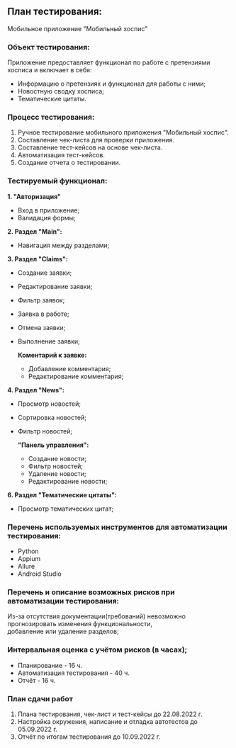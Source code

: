 ## **План тестирования:**
Мобильное приложение "Мобильный хоспис"

### **Объект тестирования:** 
Приложение предоставляет функционал по работе с претензиями хосписа и включает в себя:

- Информацию о претензиях и функционал для работы с ними;
- Новостную сводку хосписа;
- Тематические цитаты.

### **Процесс тестирования:**

1. Ручное тестирование мобильного приложения "Мобильный хоспис".
2. Составление чек-листа для проверки приложения. 
3. Составление тест-кейсов на основе чек-листа.
4. Автоматизация тест-кейсов.
5. Создание отчета о тестировании.

### **Тестируемый функционал:**

**1. "Авторизация"**
- Вход в приложение;
- Валидация формы;

**2. Раздел "Main":**
-  Навигация между разделами;

**3. Раздел "Claims":**
- Создание заявки;
- Редактирование заявки;
- Фильтр заявок;
- Заявка в работе;
- Отмена заявки;
- Выполнение заявки;

  **Коментарий к заявке:**
  - Добавление комментария;
  - Редактирование комментария;

**4. Раздел "News":**
- Просмотр новостей;
- Сортировка новостей;
- Фильтр новостей;

  **"Панель управления":**
  - Создание новости;
  - Фильтр новостей;
  - Удаление новости;
  - Редактирование новости;

**6. Раздел "Тематические цитаты":**
- Просмотр тематических цитат;

### **Перечень используемых инструментов для автоматизации тестирования:**

- Python
- Appium
- Allure
- Android Studio

### **Перечень и описание возможных рисков при автоматизации тестирования:**

Из-за отсутствия документации(требований) невозможно прогнозировать изменения функциональности,  
добавление или удаление разделов;

### **Интервальная оценка с учётом рисков (в часах);**

- Планирование - 16 ч.
- Автоматизация тестирования - 40 ч.
- Отчёт - 16 ч.

### **План сдачи работ**

1. Плана тестирования, чек-лист и тест-кейсы до 22.08.2022 г.
2. Настройка окружения, написание и отладка автотестов до 05.09.2022 г.
3. Отчёт по итогам тестирования до 10.09.2022 г.